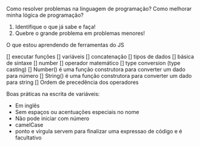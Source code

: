 Como resolver problemas na linguagem de programação?
Como melhorar minha lógica de programação?

1. Identifique o que já sabe e faça!
2. Quebre o grande problema em problemas menores!

O que estou aprendendo de ferramentas do JS

[] executar funções
[] variáveis
[] concatenação
[] tipos de dados
[] básica de sintaxe
[] number
[] operador matemático
  [] type conversion (type casting)
  [] Number() é uma função construtora para converter um dado para número
  [] String() é uma função construtora para converter um dado para string
[] Ordem de precedência dos operadores

Boas práticas na escrita de variáveis:
- Em inglês
- Sem espaços ou acentuações especiais no nome
- Não pode iniciar com número 
- camelCase
- ponto e virgula servem para finalizar uma expressao de código e é facultativo

